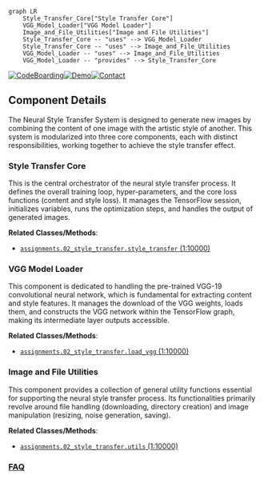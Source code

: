 ```mermaid
graph LR
    Style_Transfer_Core["Style Transfer Core"]
    VGG_Model_Loader["VGG Model Loader"]
    Image_and_File_Utilities["Image and File Utilities"]
    Style_Transfer_Core -- "uses" --> VGG_Model_Loader
    Style_Transfer_Core -- "uses" --> Image_and_File_Utilities
    VGG_Model_Loader -- "uses" --> Image_and_File_Utilities
    VGG_Model_Loader -- "provides" --> Style_Transfer_Core
```
[![CodeBoarding](https://img.shields.io/badge/Generated%20by-CodeBoarding-9cf?style=flat-square)](https://github.com/CodeBoarding/CodeBoarding)[![Demo](https://img.shields.io/badge/Try%20our-Demo-blue?style=flat-square)](https://www.codeboarding.org/demo)[![Contact](https://img.shields.io/badge/Contact%20us%20-%20contact@codeboarding.org-lightgrey?style=flat-square)](mailto:contact@codeboarding.org)

## Component Details

The Neural Style Transfer System is designed to generate new images by combining the content of one image with the artistic style of another. This system is modularized into three core components, each with distinct responsibilities, working together to achieve the style transfer effect.

### Style Transfer Core
This is the central orchestrator of the neural style transfer process. It defines the overall training loop, hyper-parameters, and the core loss functions (content and style loss). It manages the TensorFlow session, initializes variables, runs the optimization steps, and handles the output of generated images.


**Related Classes/Methods**:

- <a href="https://github.com/chiphuyen/stanford-tensorflow-tutorials/blob/master/assignments/02_style_transfer/style_transfer.py#L1-L10000" target="_blank" rel="noopener noreferrer">`assignments.02_style_transfer.style_transfer` (1:10000)</a>


### VGG Model Loader
This component is dedicated to handling the pre-trained VGG-19 convolutional neural network, which is fundamental for extracting content and style features. It manages the download of the VGG weights, loads them, and constructs the VGG network within the TensorFlow graph, making its intermediate layer outputs accessible.


**Related Classes/Methods**:

- <a href="https://github.com/chiphuyen/stanford-tensorflow-tutorials/blob/master/assignments/02_style_transfer/load_vgg.py#L1-L10000" target="_blank" rel="noopener noreferrer">`assignments.02_style_transfer.load_vgg` (1:10000)</a>


### Image and File Utilities
This component provides a collection of general utility functions essential for supporting the neural style transfer process. Its functionalities primarily revolve around file handling (downloading, directory creation) and image manipulation (resizing, noise generation, saving).


**Related Classes/Methods**:

- <a href="https://github.com/chiphuyen/stanford-tensorflow-tutorials/blob/master/assignments/02_style_transfer/utils.py#L1-L10000" target="_blank" rel="noopener noreferrer">`assignments.02_style_transfer.utils` (1:10000)</a>




### [FAQ](https://github.com/CodeBoarding/GeneratedOnBoardings/tree/main?tab=readme-ov-file#faq)